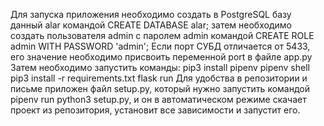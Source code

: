 Для запуска приложения необходимо создать в PostgreSQL базу данный alar командой CREATE DATABASE alar; затем необходимо создать пользователя admin с паролем admin командой CREATE ROLE admin WITH PASSWORD 'admin';
Если порт СУБД отличается от 5433, его значение необходимо присвоить переменной port в файле app.py
Затем необходимо запустить команды:
pip3 install pipenv
pipenv shell
pip3 install -r requirements.txt
flask run
Для удобства в репозитории и письме приложен файл setup.py, который нужно запустить командой pipenv run python3 setup.py, и он в автоматическом режиме скачает проект из репозитория, установит все зависимости и запустит его.
